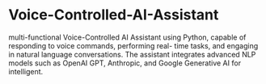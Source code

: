 # Voice-Controlled-AI-Assistant
multi-functional Voice-Controlled AI Assistant using Python, capable of responding to voice commands, performing real-  time tasks, and engaging in natural language conversations. The assistant integrates advanced NLP models such as OpenAI GPT,  Anthropic, and Google Generative AI for intelligent.
